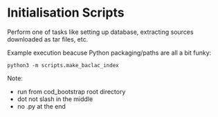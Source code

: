 # Initialisation Scripts

Perform one of tasks like setting up database, extracting sources downloaded as tar files, etc.

Example execution beacuse Python packaging/paths are all a bit funky:

```
python3 -m scripts.make_baclac_index
```

Note:
- run from cod_bootstrap root directory
- dot not slash in the middle
- no .py at the end
